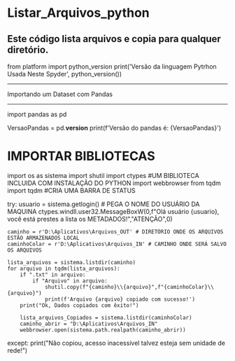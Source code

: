 # Listar_Arquivos_python

Este código lista arquivos e copia para qualquer diretório.
-----------------------------------------------------------------------------------------------------------------------------------

from platform import python_version
print('Versão da linguagem Pytrhon Usada Neste Spyder', python_version())

********************************************************************
Importando um Dataset com Pandas
********************************************************************

import pandas as pd

VersaoPandas = pd.__version__
print(f'Versão do pandas é: {VersaoPandas}')

# IMPORTAR BIBLIOTECAS

import os as sistema
import shutil
import ctypes          #UM BIBLIOTECA INCLUIDA COM INSTALAÇÃO DO PYTHON 
import webbrowser
from tqdm import tqdm  #CRIA UMA BARRA DE STATUS 

try:
    usuario = sistema.getlogin() # PEGA O NOME DO USUÁRIO DA MAQUINA 
    ctypes.windll.user32.MessageBoxW(0,f"Olá usuário {usuario}, você está prestes a lista os METADADOS!","ATENÇÃO",0)
    
    caminho = r'D:\Aplicativos\Arquivos_OUT' # DIRETÓRIO ONDE OS ARQUIVOS ESTÃO ARMAZENADOS LOCAL
    caminhoColar = r'D:\Aplicativos\Arquivos_IN' # CAMINHO ONDE SERÁ SALVO OS ARQUIVOS
    
    lista_arquivos = sistema.listdir(caminho)
    for arquivo in tqdm(lista_arquivos):
        if ".txt" in arquivo:
            if "Arquivo" in arquivo:
                shutil.copy(f"{caminho}\\{arquivo}",f"{caminhoColar}\\{arquivo}")
                print(f'Arquivo {arquivo} copiado com sucesso!')
        print("Ok, Dados copiados com êxito!")
        
        lista_arquivos_Copiados = sistema.listdir(caminhoColar)
        caminho_abrir = "D:\Aplicativos\Arquivos_IN" 
        webbrowser.open(sistema.path.realpath(caminho_abrir))
except:
    print("Não copiou, acesso inacessível talvez esteja  sem unidade de rede!")

